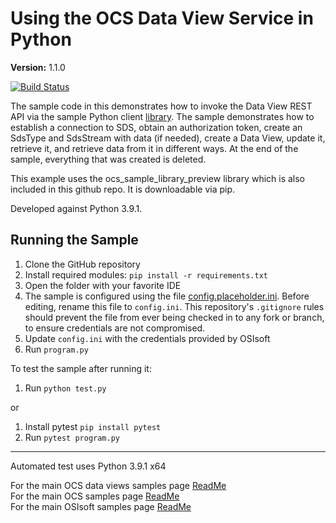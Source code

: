 # Using the OCS Data View Service in Python

**Version:** 1.1.0

[![Build Status](https://dev.azure.com/osieng/engineering/_apis/build/status/product-readiness/OCS/osisoft.sample-ocs-data_views-python?repoName=osisoft%2Fsample-ocs-data_views-python&branchName=main)](https://dev.azure.com/osieng/engineering/_build/latest?definitionId=2618&repoName=osisoft%2Fsample-ocs-data_views-python&branchName=main)

The sample code in this demonstrates how to invoke the Data View REST API via the sample Python client [library](https://github.com/osisoft/sample-ocs-sample_libraries-python). The sample demonstrates how to establish a connection to SDS, obtain an authorization token, create an SdsType and SdsStream with data (if needed), create a Data View, update it, retrieve it, and retrieve data from it in different ways. At the end of the sample, everything that was created is deleted.

This example uses the ocs_sample_library_preview library which is also included in this github repo. It is downloadable via pip.

Developed against Python 3.9.1.

## Running the Sample

1. Clone the GitHub repository
1. Install required modules: `pip install -r requirements.txt`
1. Open the folder with your favorite IDE
1. The sample is configured using the file [config.placeholder.ini](config.placeholder.ini). Before editing, rename this file to `config.ini`. This repository's `.gitignore` rules should prevent the file from ever being checked in to any fork or branch, to ensure credentials are not compromised.
1. Update `config.ini` with the credentials provided by OSIsoft
1. Run `program.py`

To test the sample after running it:

1. Run `python test.py`

or

1. Install pytest `pip install pytest`
1. Run `pytest program.py`

---

Automated test uses Python 3.9.1 x64

For the main OCS data views samples page [ReadMe](https://github.com/osisoft/OSI-Samples-OCS/blob/main/docs/DATA_VIEWS_README.md)  
For the main OCS samples page [ReadMe](https://github.com/osisoft/OSI-Samples-OCS)  
For the main OSIsoft samples page [ReadMe](https://github.com/osisoft/OSI-Samples)
